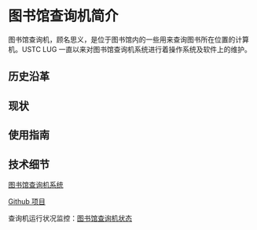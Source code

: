 ---
---

# 图书馆查询机简介

图书馆查询机，顾名思义，是位于图书馆内的一些用来查询图书所在位置的计算机。USTC LUG 一直以来对图书馆查询机系统进行着操作系统及软件上的维护。

## 历史沿革

## 现状

## 使用指南

## 技术细节

[图书馆查询机系统](https://docs.ustclug.org/services/pxe/liims/ "https://docs.ustclug.org/services/pxe/liims/")

[Github 项目](https://github.com/ustclug/liimstrap "https://github.com/ustclug/liimstrap")

查询机运行状况监控：[图书馆查询机状态](http://pxe.ustc.edu.cn:3000/ "http://pxe.ustc.edu.cn:3000")
